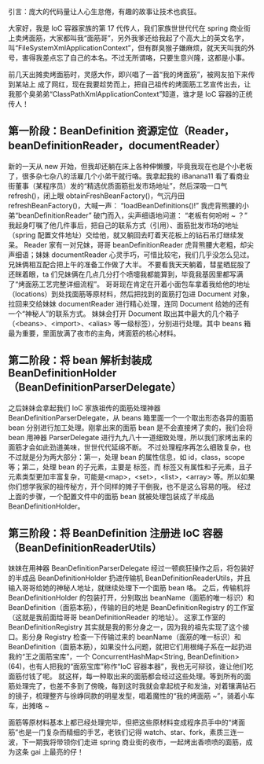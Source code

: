﻿引言：庞大的代码量让人心生怠倦，有趣的故事让技术也疯狂。

大家好，我是 IoC 容器家族的第 17 代传人，我们家族世世代代在 spring 商业街上卖烤面筋，大家都叫我“面筋哥”，另外我爹还给我起了个高大上的英文名字，叫“FileSystemXmlApplicationContext”，但有群臭猴子嫌麻烦，就天天叫我的外号，害得我差点忘了自己的本名。不过无所谓咯，只要生意兴隆，这都是小事。

前几天出摊卖烤面筋时，灵感大作，即兴唱了一首“我的烤面筋”，被网友拍下来传到某站上 成了网红，现在我要趁势而上，把自己祖传的烤面筋工艺宣传出去，让我那个臭弟弟“ClassPathXmlApplicationContext”知道，谁才是 IoC 容器的正统传人！

## 第一阶段：BeanDefinition 资源定位（Reader，beanDefinitionReader，documentReader）
新的一天从 new 开始，但我却还躺在床上各种伸懒腰，毕竟我现在也是个小老板了，很多杂七杂八的活雇几个小弟干就行咯。我拿起我的 iBanana11 看了看商业街董事（某程序员）发的“精选优质面筋批发市场地址”，然后深吸一口气 refresh()，闭上眼 obtainFreshBeanFactory()，气沉丹田 refreshBeanFactory()，大喊一声：
“loadBeanDefinitions()!”
我虎背熊腰的小弟“beanDefinitionReader” 破门而入，尖声细语地问道：
“老板有何吩咐 ~ ？”
我起身叮嘱了他几件事后，把自己的联系方式（引用）、面筋批发市场的地址（spring 配置文件地址）交给他，就又躺回去盯着天花板上的钻石吊灯继续发呆。
Reader 家有一对兄妹，哥哥 beanDefinitionReader 虎背熊腰大老粗，却尖声细语；妹妹 documentReader 心灵手巧，可惜比较宅，我们几乎没怎么见过。兄妹俩相互配合把上午的准备工作做了大半。
不要看我天天躺着，彗星晒屁股了还眯着眼，ta 们兄妹俩在几点几分打个喷嚏我都能算到，毕竟我基因里都写满了“烤面筋工艺完整详细流程”。
哥哥现在肯定在开着小面包车拿着我给他的地址（locations）到处找面筋等原材料，然后把找到的面筋打包进 Document 对象，拉回来交给妹妹 documentReader 进行精心处理，连同 Document 给她的还有一个“神秘人”的联系方式。
妹妹会打开 Document 取出其中最大的几个箱子（&lt;beans>、&lt;import>、&lt;alias> 等一级标签），分别进行处理。其中 beans 箱最为重要，里面放满了夜市的主角，烤面筋的核心材料。

## 第二阶段：将 bean 解析封装成 BeanDefinitionHolder（BeanDefinitionParserDelegate）
之后妹妹会拿起我们 IoC 家族祖传的面筋处理神器 BeanDefinitionParserDelegate，从 beans 箱里面一个一个取出形态各异的面筋 bean 分别进行加工处理。刚拿出来的面筋 bean 是不会直接烤了卖的，我们会将 bean 用神器 ParserDelegate 进行九九八十一道细致处理，所以我们家烤出来的面筋才会如此劲道美味，世世代代延绵不断。
	不过处理程序再怎么细致复杂，也不过就是分为两大部分：第一，处理 bean 的属性信息，如 id，class，scope 等；第二，处理 bean 的子元素，主要是 <property> 标签，而 <property> 标签又有属性和子元素，且子元素类型更加丰富复杂，可能是&lt;map>，&lt;set>，&lt;list>，&lt;array> 等。所以如果你们想学我家的祖传秘方，开个同样的摊子干倒我，也不是这么容易的哦。
	经过上面的步骤，一个配置文件中的面筋 bean 就被处理包装成了半成品 BeanDefinitionHolder。

## 第三阶段：将 BeanDefinition 注册进 IoC 容器（BeanDefinitionReaderUtils）

妹妹在用神器 BeanDefinitionParserDelegate 经过一顿疯狂操作之后，将包装好的半成品 BeanDefinitionHolder 扔进传输机 BeanDefinitionReaderUtils，并且输入哥哥给她的神秘人地址，就继续处理下一个面筋 bean 咯。
之后，传输机将 BeanDefinitionHolder 的包装打开，分别取出 beanName（面筋的唯一标识）和 BeanDefinition（面筋本筋），传输的目的地是 BeanDefinitionRegistry 的工作室（这就是我前面给哥哥 beanDefinitionReader 的地址）。
这家工作室的 BeanDefinitionRegistry 其实就是我的影分身之一，因为我的祖先实现了这个接口。影分身 Registry 检查一下传输过来的 beanName（面筋的唯一标识）和 BeanDefinition（面筋本筋），如果没什么问题，就把它们用根绳子系在一起扔进我的“王之面筋宝库”，一个 ConcurrentHashMap<String, BeanDefinition>(64)，也有人把我的“面筋宝库”称作“IoC 容器本器”，我也无可辩驳，谁让他们吃面筋付钱了呢。
就这样，每一种取出来的面筋都会经过这些处理。等到所有的面筋处理完了，也差不多到了傍晚，每到这时我就会拿起梳子和发油，对着镶满钻石的镜子，梳理整齐与徐峥同款的明星发型，唱着魔性的“我的烤面筋 ~”，骑着小车车，出摊咯 ~

面筋等原材料基本上都已经处理完毕，但把这些原材料变成程序员手中的“烤面筋”也是一门复杂而精细的手艺，老铁们记得 watch、star、fork，素质三连一波，下一期我将带领你们走进 spring 商业街的夜市，一起烤出香喷喷的面筋，成为这条 gai 上最亮的仔！
